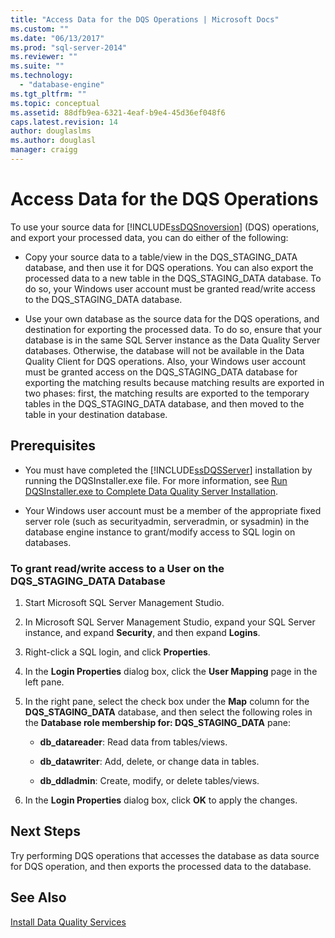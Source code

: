 ```yaml
---
title: "Access Data for the DQS Operations | Microsoft Docs"
ms.custom: ""
ms.date: "06/13/2017"
ms.prod: "sql-server-2014"
ms.reviewer: ""
ms.suite: ""
ms.technology: 
  - "database-engine"
ms.tgt_pltfrm: ""
ms.topic: conceptual
ms.assetid: 88dfb9ea-6321-4eaf-b9e4-45d36ef048f6
caps.latest.revision: 14
author: douglaslms
ms.author: douglasl
manager: craigg
---
```

# Access Data for the DQS Operations
  To use your source data for [!INCLUDE[ssDQSnoversion](../../includes/ssdqsnoversion-md.md)] (DQS) operations, and export your processed data, you can do either of the following:  
  
-   Copy your source data to a table/view in the DQS_STAGING_DATA database, and then use it for DQS operations. You can also export the processed data to a new table in the DQS_STAGING_DATA database. To do so, your Windows user account must be granted read/write access to the DQS_STAGING_DATA database.  
  
-   Use your own database as the source data for the DQS operations, and destination for exporting the processed data. To do so, ensure that your database is in the same SQL Server instance as the Data Quality Server databases. Otherwise, the database will not be available in the Data Quality Client for DQS operations. Also, your Windows user account must be granted access on the DQS_STAGING_DATA database for exporting the matching results because matching results are exported in two phases: first, the matching results are exported to the temporary tables in the DQS_STAGING_DATA database, and then moved to the table in your destination database.  
  
## Prerequisites  
  
-   You must have completed the [!INCLUDE[ssDQSServer](../../includes/ssdqsserver-md.md)] installation by running the DQSInstaller.exe file. For more information, see [Run DQSInstaller.exe to Complete Data Quality Server Installation](run-dqsinstaller-exe-to-complete-data-quality-server-installation.md).  
  
-   Your Windows user account must be a member of the appropriate fixed server role (such as securityadmin, serveradmin, or sysadmin) in the database engine instance to grant/modify access to SQL login on databases.  
  
### To grant read/write access to a User on the DQS_STAGING_DATA Database  
  
1.  Start Microsoft SQL Server Management Studio.  
  
2.  In Microsoft SQL Server Management Studio, expand your SQL Server instance, and expand **Security**, and then expand **Logins**.  
  
3.  Right-click a SQL login, and click **Properties**.  
  
4.  In the **Login Properties** dialog box, click the **User Mapping** page in the left pane.  
  
5.  In the right pane, select the check box under the **Map** column for the **DQS_STAGING_DATA** database, and then select the following roles in the **Database role membership for: DQS_STAGING_DATA** pane:  
  
    -   **db_datareader**: Read data from tables/views.  
  
    -   **db_datawriter**: Add, delete, or change data in tables.  
  
    -   **db_ddladmin**: Create, modify, or delete tables/views.  
  
6.  In the **Login Properties** dialog box, click **OK** to apply the changes.  
  
## Next Steps  
 Try performing DQS operations that accesses the database as data source for DQS operation, and then exports the processed data to the database.  
  
## See Also  
 [Install Data Quality Services](install-data-quality-services.md)  
  
  
